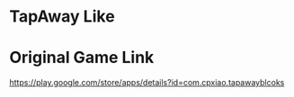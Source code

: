 # TapAway Like

# Original Game Link
 https://play.google.com/store/apps/details?id=com.cpxiao.tapawayblcoks
